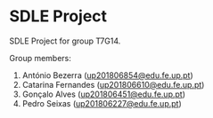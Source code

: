 # SDLE Project

SDLE Project for group T7G14.

Group members:

1. António Bezerra (up201806854@edu.fe.up.pt)
2. Catarina Fernandes (up201806610@edu.fe.up.pt)
3. Gonçalo Alves (up201806451@edu.fe.up.pt)
4. Pedro Seixas (up201806227@edu.fe.up.pt)
